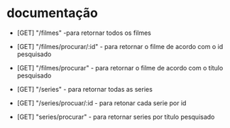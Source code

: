 # documentação

- [GET] "/filmes" -para retornar todos os filmes

- [GET] "/filmes/procurar/:id" - para retornar o filme de acordo com o id pesquisado

- [GET] "/filmes/procurar" - para retornar o filme de acordo com o título pesquisado

- [GET] "/series" - para retornar todas as series

- [GET] "/series/procuar/:id - para retonar cada serie por id

- [GET] "series/procurar" - para retornar series por título pesquisado

